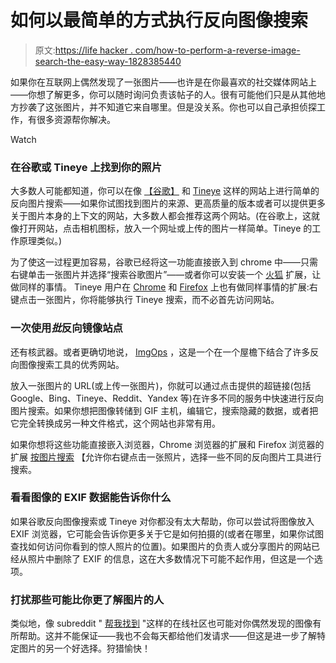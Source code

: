 # 如何以最简单的方式执行反向图像搜索

> 原文:[https://life hacker . com/how-to-perform-a-reverse-image-search-the-easy-way-1828385440](https://lifehacker.com/how-to-perform-a-reverse-image-search-the-easy-way-1828385440)

如果你在互联网上偶然发现了一张图片——也许是在你最喜欢的社交媒体网站上——你想了解更多，你可以随时询问负责该帖子的人。很有可能他们只是从其他地方抄袭了这张图片，并不知道它来自哪里。但是没关系。你也可以自己承担侦探工作，有很多资源帮你解决。

Watch

### 在谷歌或 Tineye 上找到你的照片

大多数人可能都知道，你可以在像 [【谷歌】](https://images.google.com/) 和 [Tineye](https://www.tineye.com/) 这样的网站上进行简单的反向图片搜索——如果你试图找到图片的来源、更高质量的版本或者可以提供更多关于图片本身的上下文的网站，大多数人都会推荐这两个网站。(在谷歌上，这就像打开网站，点击相机图标，放入一个网址或上传的图片一样简单。Tineye 的工作原理类似。)

为了使这一过程更加容易，谷歌已经将这一功能直接嵌入到 chrome 中——只需右键单击一张图片并选择“搜索谷歌图片”——或者你可以安装一个 [火狐](https://addons.mozilla.org/en-US/firefox/addon/search-by-image-by-google/) 扩展，让做同样的事情。 Tineye 用户在 [Chrome](https://chrome.google.com/webstore/detail/tineye-reverse-image-sear/haebnnbpedcbhciplfhjjkbafijpncjl?hl=en) 和 [Firefox](https://addons.mozilla.org/en-US/firefox/addon/tineye-reverse-image-search/?src=search) 上也有做同样事情的扩展:右键点击一张图片，你将能够执行 Tineye 搜索，而不必首先访问网站。

### **一次使用*批*反向镜像站点**

还有核武器。或者更确切地说， [ImgOps](http://imgops.com/) ，这是一个在一个屋檐下结合了许多反向图像搜索工具的优秀网站。

放入一张图片的 URL(或上传一张图片)，你就可以通过点击提供的超链接(包括 Google、Bing、Tineye、Reddit、Yandex 等)在许多不同的服务中快速进行反向图片搜索。如果你想把图像转储到 GIF 主机，编辑它，搜索隐藏的数据，或者把它完全转换成另一种文件格式，这个网站也非常有用。

如果你想将这些功能直接嵌入浏览器，Chrome 浏览器的扩展和 Firefox 浏览器的扩展 [按图片搜索](https://addons.mozilla.org/en-US/firefox/addon/search_by_image/?src=search) 【允许你右键点击一张照片，选择一些不同的反向图片工具进行搜索。

### 看看图像的 EXIF 数据能告诉你什么

如果谷歌反向图像搜索或 Tineye 对你都没有太大帮助，你可以尝试将图像放入EXIF 浏览器，它可能会告诉你更多关于它是如何拍摄的(或者在哪里，如果你试图查找如何访问你看到的惊人照片的位置)。如果图片的负责人或分享图片的网站已经从照片中删除了 EXIF 的信息，这在大多数情况下可能不起作用，但这是一个选项。

### 打扰那些可能比你更了解图片的人

类似地，像 subreddit " [帮我找到](https://www.reddit.com/r/HelpMeFind/) "这样的在线社区也可能对你偶然发现的图像有所帮助。这并不能保证——我也不会每天都给他们发请求——但这是进一步了解特定图片的另一个好选择。狩猎愉快！